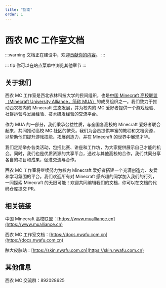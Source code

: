 ```yaml
---
title: "指南"
order: 1
---
```


# 西农 MC 工作室文档

:::warning
文档正在建设中，欢迎[贡献你的内容](/guide/contributing.html)。
:::

::: tip 你可以在站点菜单中浏览其他章节
:::

## 关于我们

西农 MC 工作室是西北农林科技大学的民间组织，也是[中国 Minecraft 高校联盟（Minecraft University Alliance，简称 MUA）](https://www.mualliance.cn)的成员组织之一。我们致力于推动西农校内的 Minecraft 生态发展，并为校内的 MC 爱好者提供一个游戏经验、社群运营与发展经验、技术研发经验的交流平台。

作为 MUA 的一部分，我们秉承公益性质，与全国各高校的 Minecraft 爱好者联合起来，共同推动高校 MC 社区的繁荣。我们为会员提供丰富的教程和文档资源，以帮助他们提升游戏技能，拓展创造力，并在 Minecraft 的世界中展现才华。

我们定期举办各类活动，包括比赛、讲座和工作坊，为大家提供展示自己才能的机会。同时，我们也是优质资源的共享平台，通过与其他高校的合作，我们共同分享各自的项目和成果，促进交流与合作。

西农 MC 工作室将继续努力为校内 Minecraft 爱好者搭建一个充满创造力、友爱和学习氛围的平台。我们欢迎所有对 Minecraft 感兴趣的同学加入我们的行列，一同探索 Minecraft 的无限可能！欢迎共同编辑我们的文档，你可以在文档的代码仓库提交 PR。

## 相关链接

中国 Minecraft 高校联盟：[https://www.mualliance.cn](https://www.mualliance.cn)

西农 MC 工作室文档：[https://docs.nwafu.com.cn](https://docs.nwafu.com.cn)

䙶大皮肤站：[https://skin.nwafu.com.cn](https://skin.nwafu.com.cn)

## 其他信息

西农 MC 交流群：892028625
